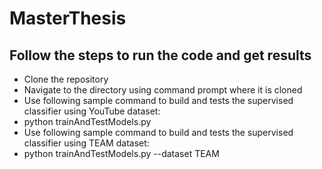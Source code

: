 # MasterThesis
## Follow the steps to run the code and get results

* Clone the repository
* Navigate to the directory using command prompt where it is cloned
* Use following sample command to build and tests the supervised classifier using YouTube dataset:
* python trainAndTestModels.py
* Use following sample command to build and tests the supervised classifier using TEAM dataset:
* python trainAndTestModels.py  --dataset TEAM
